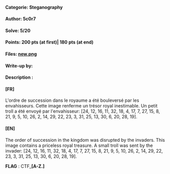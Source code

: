 #### Categorie: Steganography 
#### **Author**: 5c0r7
#### Solve: 5/20 
#### Points: 200 pts (at first)| 180 pts (at end)
#### Files: [new.png](./Files/new.png)   
#### Write-up by:
#### Description :
#### **[FR]**
L'ordre de succession dans le royaume a été bouleversé par les envahisseurs. Cette image renferme un trésor royal inestimable. Un petit troll a été envoyé par l'envahisseur: [24, 12, 16, 11, 32, 18, 4, 17, 7, 27, 15, 8, 21, 9, 5, 10, 26, 2, 14, 29, 22, 23, 3, 31, 25, 13, 30, 6, 20, 28, 19].
#### **[EN]**
The order of succession in the kingdom was disrupted by the invaders. This image contains a priceless royal treasure. A small troll was sent by the invader: [24, 12, 16, 11, 32, 18, 4, 17, 7, 27, 15, 8, 21, 9, 5, 10, 26, 2, 14, 29, 22, 23, 3, 31, 25, 13, 30, 6, 20, 28, 19].

**FLAG** : CTF_**[A-Z.]**
